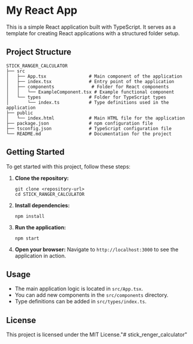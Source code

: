 # My React App

This is a simple React application built with TypeScript. It serves as a template for creating React applications with a structured folder setup.

## Project Structure

```
STICK_RANGER_CALCULATOR
├── src
│   ├── App.tsx                # Main component of the application
│   ├── index.tsx              # Entry point of the application
│   ├── components              # Folder for React components
│   │   └── ExampleComponent.tsx # Example functional component
│   └── types                  # Folder for TypeScript types
│       └── index.ts           # Type definitions used in the application
├── public
│   └── index.html             # Main HTML file for the application
├── package.json               # npm configuration file
├── tsconfig.json              # TypeScript configuration file
└── README.md                  # Documentation for the project
```

## Getting Started

To get started with this project, follow these steps:

1. **Clone the repository:**
   ```
   git clone <repository-url>
   cd STICK_RANGER_CALCULATOR
   ```

2. **Install dependencies:**
   ```
   npm install
   ```

3. **Run the application:**
   ```
   npm start
   ```

4. **Open your browser:**
   Navigate to `http://localhost:3000` to see the application in action.

## Usage

- The main application logic is located in `src/App.tsx`.
- You can add new components in the `src/components` directory.
- Type definitions can be added in `src/types/index.ts`.

## License

This project is licensed under the MIT License."# stick_renger_calculator" 
